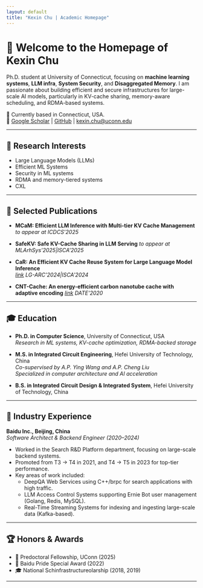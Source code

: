 ```yaml
---
layout: default
title: "Kexin Chu | Academic Homepage"
---
```


# 👋 Welcome to the Homepage of **Kexin Chu**

Ph.D. student at University of Connecticut, focusing on **machine learning systems**, **LLM infra**, **System Security**, and **Disaggregated Memory**. I am passionate about building efficient and secure infrastructures for large-scale AI models, particularly in KV-cache sharing, memory-aware scheduling, and RDMA-based systems.

📍 Currently based in Connecticut, USA.  
🔗 [Google Scholar](https://scholar.google.com/citations?user=ZIdS3d0AAAAJ&hl=en) | [GitHub](https://github.com/kexinchu) | kexin.chu@uconn.edu

---

## 🧪 Research Interests

- Large Language Models (LLMs)
- Efficient ML Systems
- Security in ML systems
- RDMA and memory-tiered systems
- CXL

---

## 📄 Selected Publications

- **MCaM: Efficient LLM Inference  with Multi-tier KV Cache Management**
    _to appear at ICDCS'2025_

- **SafeKV: Safe KV-Cache Sharing in LLM Serving**
    _to appear at MLArhSys'2025|ISCA'2025_

- **CaR: An Efficient KV Cache Reuse System for Large Language Model Inference**  
  _[link](https://scholar.google.com/citations?view_op=view_citation&hl=en&user=ZIdS3d0AAAAJ&citation_for_view=ZIdS3d0AAAAJ:9yKSN-GCB0IC)_
  _LG-ARC'2024|ISCA'2024_

- **CNT-Cache: An energy-efficient carbon nanotube cache with adaptive encoding**
    _[link](https://scholar.google.com/citations?view_op=view_citation&hl=en&user=ZIdS3d0AAAAJ&citation_for_view=ZIdS3d0AAAAJ:u5HHmVD_uO8C)_
    _DATE'2020_
---

## 🎓 Education

- **Ph.D. in Computer Science**, University of Connecticut, USA  
  _Research in ML systems, KV-cache optimization, RDMA-backed storage_

- **M.S. in Integrated Circuit Engineering**, Hefei University of Technology, China  
  _Co-supervised by A.P. Ying Wang and A.P. Cheng Liu_  
  _Specialized in computer architecture and AI acceleration_

- **B.S. in Integrated Circuit Design & Integrated System**, Hefei University of Technology, China  

---

## 💼 Industry Experience

**Baidu Inc., Beijing, China**  
*Software Architect & Backend Engineer (2020–2024)*

- Worked in the Search R&D Platform department, focusing on large-scale backend systems.
- Promoted from T3 → T4 in 2021, and T4 → T5 in 2023 for top-tier performance.
- Key areas of work included:
    - DeepQA Web Services using C++/brpc for search applications with high traffic.
    - LLM Access Control Systems supporting Ernie Bot user management (Golang, Redis, MySQL).
    - Real-Time Streaming Systems for indexing and ingesting large-scale data (Kafka-based).

---

## 🏆 Honors & Awards

- 🏅 Predoctoral Fellowship, UConn (2025)  
- 🏅 Baidu Pride Special Award (2022)  
- 🎓 National Schinfrastructureolarship (2018, 2019)

---